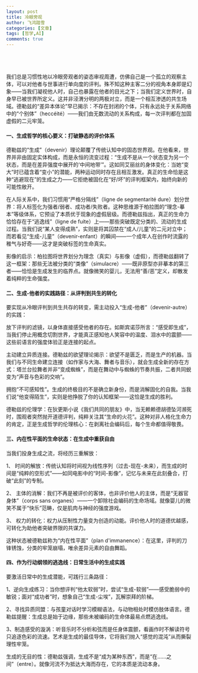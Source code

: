 ```yaml
---
layout: post
title: 冷眼旁观 
author: 飞鸿踏雪
categories: [文章]
tags: [哲学,AI]
comments: true
---
```

<p style="
    color:white;
    border-radius: 15px 50px;
    background: var(--oc-green-5);
    padding: 20px;
    
"> 
世界的好坏从不由外部定义，而取决于我们以何种姿态投入其中。当主动拆解自我与他者的边界，让差异自由流通时，便从评判的牢笼走向生成的旷野。在那里，每个微笑都是不可重复的强度事件，每滴泪水都是混沌宇宙的映射。我们成为风而非观察风的旗杆，成为河流而非测量流速的标尺——在永恒的生成中，重获生命最原初的野性尊严。</p>

我们总是习惯性地以冷眼旁观者的姿态审视周遭，仿佛自己是一个孤立的观察主体，可以对他者与世事进行单向度的评判。殊不知这种主客二分的视角本身即是幻象——当我们凝视他人时，自己也暴露在他者的目光之下；当我们定义世界时，自身早已被世界所定义。这并非泾渭分明的两极对立，而是一个相互渗透的共生场域。德勒兹的“差异本体论”早已揭示：不存在封闭的个体，只有永远处于关系网络中的“个别体”（heccéité）——我们由无数流动的关系构成，每一次评判都在加固虚假的二元牢笼。

#### 一、生成哲学的核心要义：打破静态的评价体系

德勒兹的“生成”（devenir）理论颠覆了传统认知中的固态世界观。在他看来，世界并非由固定实体构成，而是永恒的流变过程：“生成不是从一个状态变为另一个状态，而是在差异强度中展开的‘中间地带’”。这如同艾丽丝的身体变化：当她“变大”时已蕴含着“变小”的潜能，两种运动同时存在且相互激发。真正的生命恰是这种“逃避现在”的生成之力——它拒绝被固化在“好/坏”的评判框架内，始终向新的可能性敞开。

在人际关系中，我们习惯用“严格分隔线”（ligne de segmentarité dure）划分世界：将人标签化为强者/弱者、成功者/失败者。这种思维源于柏拉图的“理念-摹本”等级体系，它预设了本质优于现象的虚假层级。而德勒兹指出，真正的生命力恰恰存在于“逃逸线”（ligne de fuite）上——那些突破既定分类的、流动的生成过程。当我们说“某人变得成熟”，实则是将其囚禁在“成人/儿童”的二元对立中；而若看见“生成-儿童”（devenir-enfant）的瞬间——一个成年人在创作时流露的稚气与好奇——这才是突破标签的生命真实。

影像的启示：柏拉图将世界划分为理念（真实）与影像（虚假），而德勒兹翻转了这一框架：那些无法被分类的“类像”（simulacre）——既非原型亦非摹本的第三者——恰恰是生成发生的临界点。就像微笑的婴儿，无法用“善/恶”定义，却散发着纯粹的生命强度。

#### 二、生成-他者的实践路径：从评判到共生的转化

要实现从冷眼评判到共生共存的转变，需主动投入“生成-他者”（devenir-autre）的实践：

放下评判的滤镜，以身体直接感受他者的存在。如斯宾诺莎所言：“感受即生成”，当我们停止用概念切割世界，才能真正感知他人笑容中的温度、泪水中的震颤——这些前语言的强度体验正是连接的起点。

主动建立异质连接。德勒兹的欲望理论揭示：欲望不是匮乏，而是生产的机器。当我们与不同生命建立连接（如作家与大海、舞者与音乐），就会生成全新的存在方式：塔兰台拉舞者并非“变成蜘蛛”，而是在舞动中与蜘蛛的节奏共振，二者共同蜕变为“声音与色彩的交响”。

拥抱“不可感知性”。生成的终极目的不是确立新身份，而是消解固化的自我。当我们说“他变得陌生”，实则是他挣脱了你的认知框架——这恰是生成的胜利。

德勒兹的伦理学：在狄更斯小说《我们共同的朋友》中，当无赖赖德胡德坠河濒死时，围观者突然抛开道德评判，纯粹关注其“生命的火花”。这种对非人格化生命力的肯定，正是生成哲学的伦理核心：在剥离社会编码后，每个生命都值得敬畏。

#### 三、内在性平面的生命状态：在生成中重获自由

当我们投身生成之流，将经历三重解放：

1、 时间的解放：传统认知将时间视为线性序列（过去-现在-未来），而生成的时间是“纯粹的空形式”——如同电影中的“时间-影像”，记忆与未来在此刻叠合，打破“此刻”的专制。

2、 主体的消解：我们不再是被评价的客体，也非评价他人的主体，而是“无器官身体”（corps sans organes）——一个卸除社会编码的生命场域。就像婴儿的微笑不属于“快乐”范畴，仅是肌肉与神经的强度游戏。

3、 权力的转化：权力从压制性力量变为创造的动能。评价他人时的道德优越感，可转化为助他者突破界限的共谋力。

这种状态被德勒兹称为“内在性平面”（plan d'immanence）：在这里，评判的刀锋锈蚀，分类的牢笼崩塌，唯余差异元素的自由舞蹈。

#### 四、作为行动纲领的逃逸线：日常生活中的生成实践

要激活日常中的生成潜能，可践行三条路径：

1、逆向生成练习：当你想评判“他太软弱”时，尝试“生成-软弱”——感受脆弱中的敏锐；面对“成功者”时，想象自己“生成-尘埃”，瓦解崇拜的阶梯。

2、寻找异质同盟：与孩童对话时学习模糊语法，与动物相处时模仿肢体语言。德勒兹提醒：生成总是始于边缘，那些未被编码的生命体最易点燃逃逸线。

3、制造感受的漩涡：听音乐时不分析和弦而是任身体震颤，看画作时不解读符号只追逐色彩的流速。艺术是生成的最佳导体，它将我们抛入“感觉的混沌”从而撕裂理性牢笼。

生成的无目的性：德勒兹强调，生成不是“成为某种东西”，而是“在……之间”（entre）。就像河流不为抵达大海而存在，它的本质是流动本身。

